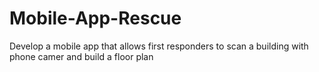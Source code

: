 Mobile-App-Rescue
=================

Develop a mobile app that allows first responders to scan a building with phone camer and build a floor plan 
